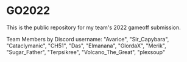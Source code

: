 # GO2022

This is the public repository for my team's 2022 gameoff submission.

Team Members by Discord username:
"Avarice",
"Sir_Capybara",
"Cataclymanic",
"CH51",
"Das",
"Elmanana",
"GlordaX",
"Merik",
"Sugar_Father",
"Terpsikree",
"Volcano_The_Great",
"plexsoup"
